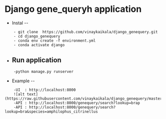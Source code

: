 Django gene_queryh application
=============

- Instal
--
``` 
    - git clone  https://github.com/vinaykaikala/django_genequery.git
    - cd django_genequery
    - conda env create -f environment.yml
    - conda activate django
```
 - Run application
    --
```
    -python manage.py runserver
```

 - Example
--
```
    -UI  : http://localhost:8000
    ![alt text](https://raw.githubusercontent.com/vinaykaikala/django_genequery/master/ui.png)
    -API : http://localhost:8000/genequery/search?lookup=brap
    -API : http://localhost:8000/genequery/search?lookup=bra&species=amphilophus_citrinellus 
```


